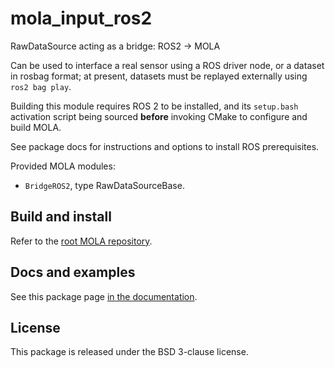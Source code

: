 # mola_input_ros2
RawDataSource acting as a bridge: ROS2 -> MOLA

Can be used to interface a real sensor using a ROS driver node, or a dataset
in rosbag format; at present, datasets must be replayed externally
using `ros2 bag play`.

Building this module requires ROS 2 to be installed, and its `setup.bash`
activation script being sourced **before** invoking CMake to configure and build MOLA.

See package docs for instructions and options to install ROS prerequisites.

Provided MOLA modules:
* `BridgeROS2`, type RawDataSourceBase.

## Build and install
Refer to the [root MOLA repository](https://github.com/MOLAorg/mola).

## Docs and examples
See this package page [in the documentation](https://docs.mola-slam.org/latest/modules.html).

## License
This package is released under the BSD 3-clause license.
